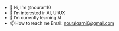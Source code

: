 - 👋 Hi, I’m @nouram10
- 👀 I’m interested in AI, UI/UX
- 🌱 I’m currently learning AI 
- 📫 How to reach me 
Email: nouralqarni0@gmail.com
